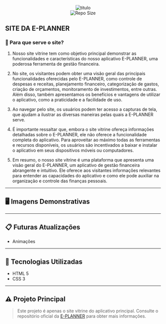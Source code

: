 <div align="center">
  <img src="https://github.com/Jpzinn654/E-PLANNER-MAIN/assets/106168706/93431be7-9f0f-4557-8d6a-7c1393cefb11" alt="titulo"/>
</div>

<div align="center">
<!--   <img src="https://img.shields.io/crates/l/hexpm?style=for-the-badge" alt="License"/> -->
  <img src="https://img.shields.io/github/repo-size/Bya61/TCC-WEB-EPLANNER?style=for-the-badge" alt="Repo Size"/>
</div>

## SITE DA E-PLANNER

### 📌 Para que serve o site?

1. Nosso site vitrine tem como objetivo principal demonstrar as funcionalidades e características do nosso aplicativo E-PLANNER, uma poderosa ferramenta de gestão financeira.

2. No site, os visitantes podem obter uma visão geral das principais funcionalidades oferecidas pelo E-PLANNER, como controle de despesas e receitas, planejamento financeiro, categorização de gastos, criação de orçamentos, monitoramento de investimentos, entre outras. Além disso, também apresentamos os benefícios e vantagens de utilizar o aplicativo, como a praticidade e a facilidade de uso.

3. Ao navegar pelo site, os usuários podem ter acesso a capturas de tela, que ajudam a ilustrar as diversas maneiras pelas quais a E-PLANNER serve.

4. É importante ressaltar que, embora o site vitrine ofereça informações detalhadas sobre o E-PLANNER, ele não oferece a funcionalidade completa do aplicativo. Para aproveitar ao máximo todas as ferramentas e recursos disponíveis, os usuários são incentivados a baixar e instalar o aplicativo em seus dispositivos móveis ou computadores.

5. Em resumo, o nosso site vitrine é uma plataforma que apresenta uma visão geral do E-PLANNER, um aplicativo de gestão financeira abrangente e intuitivo. Ele oferece aos visitantes informações relevantes para entender as capacidades do aplicativo e como ele pode auxiliar na organização e controle das finanças pessoais.
---

## 🖥️ Imagens Demonstrativas

---

## 📋 Futuras Atualizações
* Animações
---

## 🚀 Tecnologias Utilizadas
* HTML 5
* CSS 3
---

## ⚠️ Projeto Principal

> Este projeto é apenas o site vitrine do aplicativo principal. Consulte o repositório oficial da [E-PLANNER](https://github.com/Jpzinn654/E-PLANNER-MAIN) para obter mais informações.
